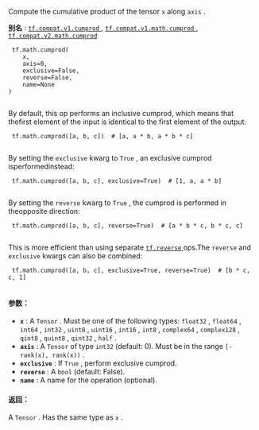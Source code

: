 Compute the cumulative product of the tensor  `x`  along  `axis` .

**别名** : [ `tf.compat.v1.cumprod` ](/api_docs/python/tf/math/cumprod), [ `tf.compat.v1.math.cumprod` ](/api_docs/python/tf/math/cumprod), [ `tf.compat.v2.math.cumprod` ](/api_docs/python/tf/math/cumprod)

```
 tf.math.cumprod(
    x,
    axis=0,
    exclusive=False,
    reverse=False,
    name=None
)
 
```

By default, this op performs an inclusive cumprod, which means that thefirst element of the input is identical to the first element of the output:

```
 tf.math.cumprod([a, b, c])  # [a, a * b, a * b * c]
 
```

By setting the  `exclusive`  kwarg to  `True` , an exclusive cumprod isperformedinstead:

```
 tf.math.cumprod([a, b, c], exclusive=True)  # [1, a, a * b]
 
```

By setting the  `reverse`  kwarg to  `True` , the cumprod is performed in theopposite direction:

```
 tf.math.cumprod([a, b, c], reverse=True)  # [a * b * c, b * c, c]
 
```

This is more efficient than using separate [ `tf.reverse` ](https://tensorflow.google.cn/api_docs/python/tf/reverse) ops.The  `reverse`  and  `exclusive`  kwargs can also be combined:

```
 tf.math.cumprod([a, b, c], exclusive=True, reverse=True)  # [b * c, c, 1]
 
```

#### 参数：
- **`x`** : A  `Tensor` . Must be one of the following types:  `float32` ,  `float64` , `int64` ,  `int32` ,  `uint8` ,  `uint16` ,  `int16` ,  `int8` ,  `complex64` , `complex128` ,  `qint8` ,  `quint8` ,  `qint32` ,  `half` .
- **`axis`** : A  `Tensor`  of type  `int32`  (default: 0). Must be in the range `[-rank(x), rank(x))` .
- **`exclusive`** : If  `True` , perform exclusive cumprod.
- **`reverse`** : A  `bool`  (default: False).
- **`name`** : A name for the operation (optional).


#### 返回：
A  `Tensor` . Has the same type as  `x` .

